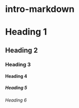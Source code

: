 # intro-markdown

<!--HEADING-->
# Heading 1
## Heading 2
### Heading 3
#### Heading 4
##### Heading 5
###### Heading 6
